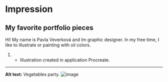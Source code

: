 # Impression 

## My favorite portfolio pieces

Hi!
My name is Pavla Veverková and Im graphic designer. In my free time, I like to illustrate or painting with oil colors. 

1. - Illustration created in application Procreate.
---
**Alt text:** Vegetables party. 
![image]()
